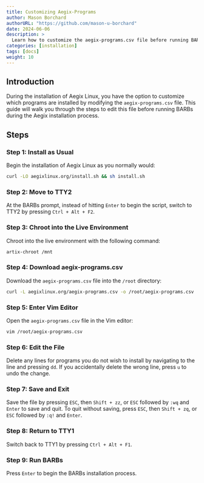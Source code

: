 ```yaml
---
title: Customizing Aegix-Programs
author: Mason Borchard
authorURL: "https://github.com/mason-u-borchard"
date: 2024-06-06
description: >
  Learn how to customize the aegix-programs.csv file before running BARBs during an Aegix installation.
categories: [installation]
tags: [docs]
weight: 10
---
```


## Introduction

During the installation of Aegix Linux, you have the option to customize which programs are installed by modifying the `aegix-programs.csv` file. This guide will walk you through the steps to edit this file before running BARBs during the Aegix installation process.

## Steps

### Step 1: Install as Usual

Begin the installation of Aegix Linux as you normally would:
```sh
curl -LO aegixlinux.org/install.sh && sh install.sh
```

### Step 2: Move to TTY2

At the BARBs prompt, instead of hitting `Enter` to begin the script, switch to TTY2 by pressing `Ctrl + Alt + F2`.

### Step 3: Chroot into the Live Environment

Chroot into the live environment with the following command:

```sh
artix-chroot /mnt
```

### Step 4: Download aegix-programs.csv

Download the `aegix-programs.csv` file into the `/root` directory:

```sh
curl -L aegixlinux.org/aegix-programs.csv -o /root/aegix-programs.csv
```

### Step 5: Enter Vim Editor

Open the `aegix-programs.csv` file in the Vim editor:

```sh
vim /root/aegix-programs.csv
```

### Step 6: Edit the File

Delete any lines for programs you do not wish to install by navigating to the line and pressing `dd`. If you accidentally delete the wrong line, press `u` to undo the change.

### Step 7: Save and Exit

Save the file by pressing `ESC`, then `Shift + zz`, or `ESC` followed by `:wq` and `Enter` to save and quit. To quit without saving, press `ESC`, then `Shift + zq`, or `ESC` followed by `:q!` and `Enter`.

### Step 8: Return to TTY1

Switch back to TTY1 by pressing `Ctrl + Alt + F1`.

### Step 9: Run BARBs

Press `Enter` to begin the BARBs installation process.